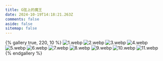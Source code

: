 ```yaml
---
title: G弦上的魔王
date: 2024-10-19T14:18:21.263Z
comments: false
aside: false
sitemap: false
---
```


{% gallery true, 220, 10 %}
![1.webp](https://cdn.jsdmirror.com/gh/bilibiliworld/picgo@main/pixpin/g弦上的魔王/1.webp)
![2.webp](https://cdn.jsdmirror.com/gh/bilibiliworld/picgo@main/pixpin/g弦上的魔王/2.webp)
![3.webp](https://cdn.jsdmirror.com/gh/bilibiliworld/picgo@main/pixpin/g弦上的魔王/3.webp)
![4.webp](https://cdn.jsdmirror.com/gh/bilibiliworld/picgo@main/pixpin/g弦上的魔王/4.webp)
![5.webp](https://cdn.jsdmirror.com/gh/bilibiliworld/picgo@main/pixpin/g弦上的魔王/5.webp)
![6.webp](https://cdn.jsdmirror.com/gh/bilibiliworld/picgo@main/pixpin/g弦上的魔王/6.webp)
![7.webp](https://cdn.jsdmirror.com/gh/bilibiliworld/picgo@main/pixpin/g弦上的魔王/7.webp)
![8.webp](https://cdn.jsdmirror.com/gh/bilibiliworld/picgo@main/pixpin/g弦上的魔王/8.webp)
![9.webp](https://cdn.jsdmirror.com/gh/bilibiliworld/picgo@main/pixpin/g弦上的魔王/9.webp)
![10.webp](https://cdn.jsdmirror.com/gh/bilibiliworld/picgo@main/pixpin/g弦上的魔王/10.webp)
![11.webp](https://cdn.jsdmirror.com/gh/bilibiliworld/picgo@main/pixpin/g弦上的魔王/11.webp)
{% endgallery %}
